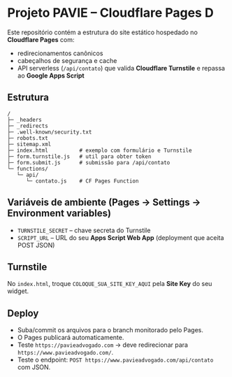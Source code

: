 # Projeto PAVIE – Cloudflare Pages D

Este repositório contém a estrutura do site estático hospedado no **Cloudflare Pages** com:
- redirecionamentos canônicos
- cabeçalhos de segurança e cache
- API serverless (`/api/contato`) que valida **Cloudflare Turnstile** e repassa ao **Google Apps Script**

## Estrutura
```
/
├─ _headers
├─ _redirects
├─ .well-known/security.txt
├─ robots.txt
├─ sitemap.xml
├─ index.html          # exemplo com formulário e Turnstile
├─ form.turnstile.js   # util para obter token
├─ form.submit.js      # submissão para /api/contato
└─ functions/
   └─ api/
      └─ contato.js    # CF Pages Function
```

## Variáveis de ambiente (Pages → Settings → Environment variables)
- `TURNSTILE_SECRET` – chave secreta do Turnstile
- `SCRIPT_URL` – URL do seu **Apps Script Web App** (deployment que aceita POST JSON)

## Turnstile
No `index.html`, troque `COLOQUE_SUA_SITE_KEY_AQUI` pela **Site Key** do seu widget.

## Deploy
- Suba/commit os arquivos para o branch monitorado pelo Pages.
- O Pages publicará automaticamente.
- Teste `https://pavieadvogado.com` → deve redirecionar para `https://www.pavieadvogado.com/`.
- Teste o endpoint: `POST https://www.pavieadvogado.com/api/contato` com JSON.

